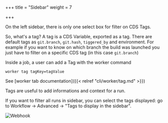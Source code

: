 +++
title = "Sidebar"
weight = 7

+++

On the left sidebar, there is only one select box for filter on CDS Tags.

So, what's a tag? A tag is a CDS Variable, exported as a tag. There are default tags as `git.branch`, `git.hash`, `tiggered_by` and environment. For example if you want to know on which branch the build was launched you just have to filter on a specific CDS tag (in this case `git.branch`)

Inside a job, a user can add a Tag with the worker command 

```
worker tag tagKey=tagValue
```

See [worker tab documentation]({{< relref "cli/worker/tag.md" >}})

Tags are useful to add informations and context for a run.

If you want to filter all runs in sidebar, you can select the tags displayed: go to Workflow → Advanced → "Tags to display in the sidebar".

![Webhook](/images/workflows.design.sidebar.png)


